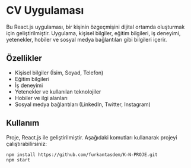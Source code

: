 # CV Uygulaması

Bu React.js uygulaması, bir kişinin özgeçmişini dijital ortamda oluşturmak için geliştirilmiştir. Uygulama, kişisel bilgiler, eğitim bilgileri, iş deneyimi, yetenekler, hobiler ve sosyal medya bağlantıları gibi bilgileri içerir.

## Özellikler

- Kişisel bilgiler (İsim, Soyad, Telefon)
- Eğitim bilgileri
- İş deneyimi
- Yetenekler ve kullanılan teknolojiler
- Hobiler ve ilgi alanları
- Sosyal medya bağlantıları (LinkedIn, Twitter, Instagram)

## Kullanım

Proje, React.js ile geliştirilmiştir. Aşağıdaki komutları kullanarak projeyi çalıştırabilirsiniz:

```bash
npm install https://github.com/furkantasdem/K-N-PROJE.git
npm start
